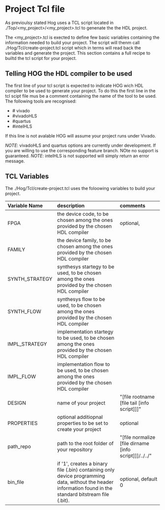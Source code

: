 # Project Tcl file

As previoulsy stated Hog uses a TCL script located in ./Top/\<my_project\>/\<my_project\>.tcl to genenate the the HDL project.

The \<my_project\>.tcl is exected to define few basic variables containing the information needed to build your project.
The script will thenm call ./Hog/Tcl/create-project.tcl script which in terms will read back the variables and generate the project.
This section contains a full recipe to builtd the tcl script for your project.

## Telling HOG the HDL compiler to be used

The first line of your tcl script is expected to indicate HOG wich HDL compiler to be used to generate your project.
To do this the first line in the tcl scipt file mus be a comment containing the name of the tool to be used. 
The following tools are recognised:

- \# vivado
- \#vivadoHLS
- \#quartus 
- \#intelHLS

If this line is not avalable HOG will assume your project runs under Vivado.

*NOTE*: vivadoHLS and quartus options are currently under development. If you are willing to use the corresponding feature branch. NOte no support is guaranteed.
*NOTE*: intelHLS is not supported will simply return an error message.

## TCL Variables

The ./Hog/Tcl/create-project.tcl uses the foloowing variables to build your project.

| Variable Name     | description                                                                                               | comments                                                  |
|:------------------|:----------------------------------------------------------------------------------------------------------|:----------------------------------------------------------|
| FPGA              | the device code, to be chosen among the ones provided by the chosen HDL compiler                          | optional,                                                 |
| FAMILY            | the device family, to be chosen among the ones provided by the chosen HDL compiler                        |                                                           |
| SYNTH_STRATEGY    | synthesys startegy to be used, to be chosen among the ones provided by the chosen HDL compiler            |                                                           |
| SYNTH_FLOW        | synthesys flow to be used, to be chosen among the ones provided by the chosen HDL compiler                |                                                           |
| IMPL_STRATEGY     | implementation startegy to be used, to be chosen among the ones provided by the chosen HDL compiler       |                                                           |
| IMPL_FLOW         | implementation flow to be used, to be chosen among the ones provided by the chosen HDL compiler           |                                                           |
| DESIGN            | name of your project                                                                                      | "[file rootname [file tail [info script]]]"               |
| PROPERTIES        | optional additiopnal properties to be set to create your project                                          | optional                                                  |
| path_repo         | path to the root folder of your repository                                                                | "[file normalize [file dirname [info script]]]/../../"    |
| bin_file          | if '1', creates a binary file (.bin) containing only device programming data, without the header information found in the standard bitstream file (.bit). | optional, default 0 |                                                                                                       |


